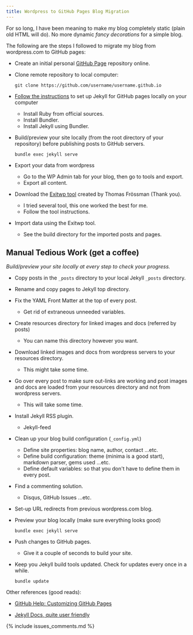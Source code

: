 ```yaml
---
title: Wordpress to GitHub Pages Blog Migration
---
```


For so long, I have been meaning to make my blog completely static (plain old
HTML will do). No more dynamic _fancy decorations_ for a simple blog.

The following are the steps I followed to migrate my blog from wordpress.com to
GitHub pages:

* Create an initial personal [GitHub Page](https://pages.github.com) repository
    online.
   
* Clone remote repository to local computer:

    `git clone https://github.com/username/username.github.io`

* [Follow the instructions](https://help.github.com/articles/setting-up-your-github-pages-site-locally-with-jekyll) 
    to set up Jekyll for GitHub pages locally on your computer
    - Install Ruby from official sources.
    - Install Bundler.
    - Install Jekyll using Bundler.

* Build/preview your site locally (from the root directory of your repository) 
    before publishing posts to GitHub servers. 

    `bundle exec jekyll serve`

* Export your data from wordpress
    - Go to the WP Admin tab for your blog, then go to tools and export. 
    - Export all content.

* Download the [Exitwp tool](https://github.com/thomasf/exitwp) 
    created by Thomas Frössman (Thank you).
    - I tried several tool, this one worked the best for me.
    - Follow the tool instructions.

* Import data using the Exitwp tool.
    - See the build directory for the imported posts and pages.

## Manual Tedious Work (get a coffee)

_Build/preview your site locally at every step to check your progress._

* Copy posts in the `_posts` directory to your local Jekyll `_posts` directory.
    
* Rename and copy pages to Jekyll top directory. 

* Fix the YAML Front Matter at the top of every post.
    - Get rid of extraneous unneeded variables.

* Create resources directory for linked images and docs (referred by posts)
    - You can name this directory however you want.

* Download linked images and docs from wordpress servers to your resources
    directory.
    - This might take some time.

* Go over every post to make sure out-links are working and post images
    and docs are loaded from your resources directory and not from 
    wordpress servers.
    - This will take some time.

* Install Jekyll RSS plugin.
    - Jekyll-feed

* Clean up your blog build configuration (`_config.yml`)
    - Define site properties: blog name, author, contact ...etc.
    - Define build configuration: theme (minima is a good start), markdown
      parser, gems used ...etc.
    - Define default variables: so that you don't have to define them in every
      post.
 
* Find a commenting solution.
    - Disqus, GitHub Issues ...etc.

* Set-up URL redirects from previous wordpress.com blog.
    
* Preview your blog locally (make sure everything looks good)

    `bundle exec jekyll serve`

* Push changes to GitHub pages.
    - Give it a couple of seconds to build your site.

* Keep you Jekyll build tools updated. Check for updates every once in a while.

    `bundle update`

Other references (good reads):

* [GitHub Help: Customizing GitHub Pages](https://help.github.com/categories/customizing-github-pages)

* [Jekyll Docs, quite user friendly](http://jekyllrb.com/docs/home)

{% include issues_comments.md %}
